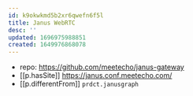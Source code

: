 ```yaml
---
id: k9okwkmd5b2xr6qwefn6f5l
title: Janus WebRTC
desc: ''
updated: 1696975988851
created: 1649976868078
---
```


- repo: https://github.com/meetecho/janus-gateway
- [[p.hasSite]] https://janus.conf.meetecho.com/
- [[p.differentFrom]] `prdct.janusgraph`